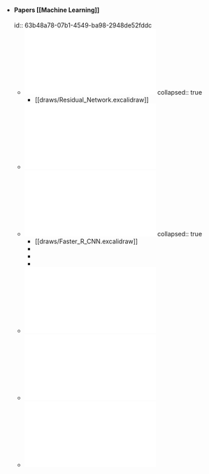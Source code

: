 - #### Papers [[Machine Learning]]
  id:: 63b48a78-07b1-4549-ba98-2948de52fddc
	- ![Deep Residual Learning for Image Recognition.pdf](../assets/Deep_Residual_Learning_for_Image_Recognition_1672624126042_0.pdf)
	  collapsed:: true
		- [[draws/Residual_Network.excalidraw]]
	- ![Densely Connected Convolutional Networks.pdf](../assets/Densely_Connected_Convolutional_Networks_1672621209496_0.pdf)
	- ![Faster R-CNN Towards Real-Time Object Detection with Region Proposal Networks.pdf](../assets/Faster_R-CNN_Towards_Real-Time_Object_Detection_with_Region_Proposal_Networks_1672621217179_0.pdf)
	  collapsed:: true
		- [[draws/Faster_R_CNN.excalidraw]]
		-
		-
		-
	- ![Large-scale Video Classification with Convolutional Neural Networks.pdf](../assets/Large-scale_Video_Classification_with_Convolutional_Neural_Networks_1672624114919_0.pdf)
	- ![Wide Residual Networks.pdf](../assets/Wide_Residual_Networks_1672624355270_0.pdf)
	- ![You Only Look Once Unified, Real-Time Object Detection.pdf](../assets/You_Only_Look_Once_Unified,_Real-Time_Object_Detection_1672624360859_0.pdf)